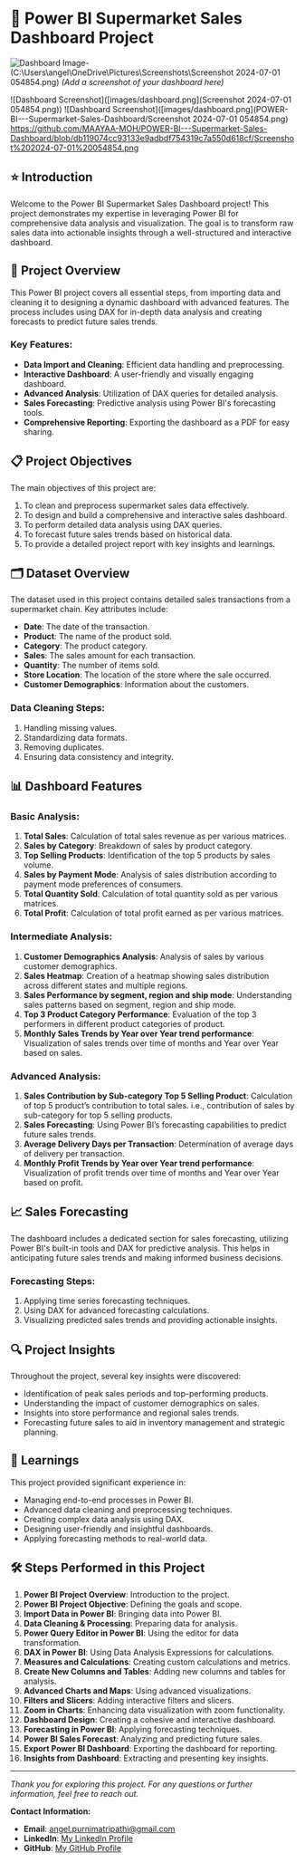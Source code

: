 # 🛒 Power BI Supermarket Sales Dashboard Project

![Dashboard Image](path_to_dashboard_screenshot)- (C:\Users\angel\OneDrive\Pictures\Screenshots\Screenshot 2024-07-01 054854.png) *(Add a screenshot of your dashboard here)*

![Dashboard Screenshot]([images/dashboard.png](Screenshot 2024-07-01 054854.png))
![Dashboard Screenshot]([images/dashboard.png](POWER-BI---Supermarket-Sales-Dashboard/Screenshot 2024-07-01 054854.png)
https://github.com/MAAYAA-MOH/POWER-BI---Supermarket-Sales-Dashboard/blob/db119074cc93133e9adbdf754319c7a550d618cf/Screenshot%202024-07-01%20054854.png
## ⭐ Introduction

Welcome to the Power BI Supermarket Sales Dashboard project! This project demonstrates my expertise in leveraging Power BI for comprehensive data analysis and visualization. The goal is to transform raw sales data into actionable insights through a well-structured and interactive dashboard. 

## 🎯 Project Overview

This Power BI project covers all essential steps, from importing data and cleaning it to designing a dynamic dashboard with advanced features. The process includes using DAX for in-depth data analysis and creating forecasts to predict future sales trends. 

### Key Features:

- **Data Import and Cleaning**: Efficient data handling and preprocessing.
- **Interactive Dashboard**: A user-friendly and visually engaging dashboard.
- **Advanced Analysis**: Utilization of DAX queries for detailed analysis.
- **Sales Forecasting**: Predictive analysis using Power BI's forecasting tools.
- **Comprehensive Reporting**: Exporting the dashboard as a PDF for easy sharing.

## 📋 Project Objectives

The main objectives of this project are:

1. To clean and preprocess supermarket sales data effectively.
2. To design and build a comprehensive and interactive sales dashboard.
3. To perform detailed data analysis using DAX queries.
4. To forecast future sales trends based on historical data.
5. To provide a detailed project report with key insights and learnings.

## 🗂️ Dataset Overview

The dataset used in this project contains detailed sales transactions from a supermarket chain. Key attributes include:

- **Date**: The date of the transaction.
- **Product**: The name of the product sold.
- **Category**: The product category.
- **Sales**: The sales amount for each transaction.
- **Quantity**: The number of items sold.
- **Store Location**: The location of the store where the sale occurred.
- **Customer Demographics**: Information about the customers.

### Data Cleaning Steps:

1. Handling missing values.
2. Standardizing data formats.
3. Removing duplicates.
4. Ensuring data consistency and integrity.

## 📊 Dashboard Features

### Basic Analysis:

1. **Total Sales**: Calculation of total sales revenue as per various matrices.
2. **Sales by Category**: Breakdown of sales by product category.
3. **Top Selling Products**: Identification of the top 5 products by sales volume.
4. **Sales by Payment Mode**: Analysis of sales distribution according to payment mode preferences of consumers.
5. **Total Quantity Sold**: Calculation of total quantity sold as per various matrices.
6. **Total Profit**: Calculation of total profit earned as per various matrices.


### Intermediate Analysis:

1. **Customer Demographics Analysis**: Analysis of sales by various customer demographics.
2. **Sales Heatmap**: Creation of a heatmap showing sales distribution across different states and multiple regions.
3. **Sales Performance by segment, region and ship mode**: Understanding sales patterns based on segment, region and ship mode.
4. **Top 3 Product Category Performance**: Evaluation of the top 3 performers in different product categories of product.
5. **Monthly Sales Trends by Year over Year trend performance**: Visualization of sales trends over time of months and Year over Year based on sales.

### Advanced Analysis:

1. **Sales Contribution by Sub-category Top 5 Selling Product**: Calculation of top 5 product’s contribution to total sales. i.e., contribution of sales by sub-category for top 5 selling products.
2. **Sales Forecasting**: Using Power BI’s forecasting capabilities to predict future sales trends.
3. **Average Delivery Days per Transaction**: Determination of average days of delivery per transaction.
4. **Monthly Profit Trends by Year over Year trend performance**: Visualization of profit trends over time of months and Year over Year based on profit.
   
## 📈 Sales Forecasting

The dashboard includes a dedicated section for sales forecasting, utilizing Power BI's built-in tools and DAX for predictive analysis. This helps in anticipating future sales trends and making informed business decisions.

### Forecasting Steps:

1. Applying time series forecasting techniques.
2. Using DAX for advanced forecasting calculations.
3. Visualizing predicted sales trends and providing actionable insights.

## 🔍 Project Insights

Throughout the project, several key insights were discovered:

- Identification of peak sales periods and top-performing products.
- Understanding the impact of customer demographics on sales.
- Insights into store performance and regional sales trends.
- Forecasting future sales to aid in inventory management and strategic planning.

## 📝 Learnings

This project provided significant experience in:

- Managing end-to-end processes in Power BI.
- Advanced data cleaning and preprocessing techniques.
- Creating complex data analysis using DAX.
- Designing user-friendly and insightful dashboards.
- Applying forecasting methods to real-world data.

## 🛠️ Steps Performed in this Project

1. **Power BI Project Overview**: Introduction to the project.
2. **Power BI Project Objective**: Defining the goals and scope.
3. **Import Data in Power BI**: Bringing data into Power BI.
4. **Data Cleaning & Processing**: Preparing data for analysis.
5. **Power Query Editor in Power BI**: Using the editor for data transformation.
6. **DAX in Power BI**: Using Data Analysis Expressions for calculations.
7. **Measures and Calculations**: Creating custom calculations and metrics.
8. **Create New Columns and Tables**: Adding new columns and tables for analysis.
9. **Advanced Charts and Maps**: Using advanced visualizations.
10. **Filters and Slicers**: Adding interactive filters and slicers.
11. **Zoom in Charts**: Enhancing data visualization with zoom functionality.
12. **Dashboard Design**: Creating a cohesive and interactive dashboard.
13. **Forecasting in Power BI**: Applying forecasting techniques.
14. **Power BI Sales Forecast**: Analyzing and predicting future sales.
15. **Export Power BI Dashboard**: Exporting the dashboard for reporting.
16. **Insights from Dashboard**: Extracting and presenting key insights.

---

*Thank you for exploring this project. For any questions or further information, feel free to reach out.*

**Contact Information:**

- **Email**: angel.purnimatripathi@gmail.com
- **LinkedIn**: [My LinkedIn Profile](https://www.linkedin.com/in/purnimatripathi1111/)
- **GitHub**: [My GitHub Profile](https://github.com/MAAYAA-MOH)
